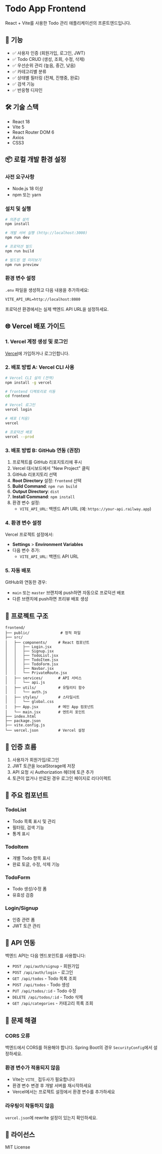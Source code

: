 # Todo App Frontend

React + Vite를 사용한 Todo 관리 애플리케이션의 프론트엔드입니다.

## 🚀 기능

- ✅ 사용자 인증 (회원가입, 로그인, JWT)
- ✅ Todo CRUD (생성, 조회, 수정, 삭제)
- ✅ 우선순위 관리 (높음, 중간, 낮음)
- ✅ 카테고리별 분류
- ✅ 상태별 필터링 (전체, 진행중, 완료)
- ✅ 검색 기능
- ✅ 반응형 디자인

## 🛠 기술 스택

- React 18
- Vite 5
- React Router DOM 6
- Axios
- CSS3

## 📦 로컬 개발 환경 설정

### 사전 요구사항

- Node.js 18 이상
- npm 또는 yarn

### 설치 및 실행

```bash
# 의존성 설치
npm install

# 개발 서버 실행 (http://localhost:3000)
npm run dev

# 프로덕션 빌드
npm run build

# 빌드된 앱 미리보기
npm run preview
```

### 환경 변수 설정

`.env` 파일을 생성하고 다음 내용을 추가하세요:

```env
VITE_API_URL=http://localhost:8080
```

프로덕션 환경에서는 실제 백엔드 API URL을 설정하세요.

## 🌐 Vercel 배포 가이드

### 1. Vercel 계정 생성 및 로그인

[Vercel](https://vercel.com)에 가입하거나 로그인합니다.

### 2. 배포 방법 A: Vercel CLI 사용

```bash
# Vercel CLI 설치 (전역)
npm install -g vercel

# frontend 디렉토리로 이동
cd frontend

# Vercel 로그인
vercel login

# 배포 (처음)
vercel

# 프로덕션 배포
vercel --prod
```

### 3. 배포 방법 B: GitHub 연동 (권장)

1. 프로젝트를 GitHub 리포지토리에 푸시
2. Vercel 대시보드에서 "New Project" 클릭
3. GitHub 리포지토리 선택
4. **Root Directory** 설정: `frontend` 선택
5. **Build Command**: `npm run build`
6. **Output Directory**: `dist`
7. **Install Command**: `npm install`
8. 환경 변수 설정:
   - `VITE_API_URL`: 백엔드 API URL (예: `https://your-api.railway.app`)

### 4. 환경 변수 설정

Vercel 프로젝트 설정에서:

- **Settings** > **Environment Variables**
- 다음 변수 추가:
  - `VITE_API_URL`: 백엔드 API URL

### 5. 자동 배포

GitHub와 연동한 경우:

- `main` 또는 `master` 브랜치에 push하면 자동으로 프로덕션 배포
- 다른 브랜치에 push하면 프리뷰 배포 생성

## 📁 프로젝트 구조

```
frontend/
├── public/              # 정적 파일
├── src/
│   ├── components/     # React 컴포넌트
│   │   ├── Login.jsx
│   │   ├── Signup.jsx
│   │   ├── TodoList.jsx
│   │   ├── TodoItem.jsx
│   │   ├── TodoForm.jsx
│   │   ├── Navbar.jsx
│   │   └── PrivateRoute.jsx
│   ├── services/       # API 서비스
│   │   └── api.js
│   ├── utils/          # 유틸리티 함수
│   │   └── auth.js
│   ├── styles/         # 스타일시트
│   │   └── global.css
│   ├── App.jsx         # 메인 App 컴포넌트
│   └── main.jsx        # 엔트리 포인트
├── index.html
├── package.json
├── vite.config.js
└── vercel.json         # Vercel 설정
```

## 🔐 인증 흐름

1. 사용자가 회원가입/로그인
2. JWT 토큰을 localStorage에 저장
3. API 요청 시 Authorization 헤더에 토큰 추가
4. 토큰이 없거나 만료된 경우 로그인 페이지로 리다이렉트

## 🎨 주요 컴포넌트

### TodoList

- Todo 목록 표시 및 관리
- 필터링, 검색 기능
- 통계 표시

### TodoItem

- 개별 Todo 항목 표시
- 완료 토글, 수정, 삭제 기능

### TodoForm

- Todo 생성/수정 폼
- 유효성 검증

### Login/Signup

- 인증 관련 폼
- JWT 토큰 관리

## 📝 API 연동

백엔드 API는 다음 엔드포인트를 사용합니다:

- `POST /api/auth/signup` - 회원가입
- `POST /api/auth/login` - 로그인
- `GET /api/todos` - Todo 목록 조회
- `POST /api/todos` - Todo 생성
- `PUT /api/todos/:id` - Todo 수정
- `DELETE /api/todos/:id` - Todo 삭제
- `GET /api/categories` - 카테고리 목록 조회

## 🚨 문제 해결

### CORS 오류

백엔드에서 CORS를 허용해야 합니다. Spring Boot의 경우 `SecurityConfig`에서 설정하세요.

### 환경 변수가 적용되지 않음

- Vite는 `VITE_` 접두사가 필요합니다
- 환경 변수 변경 후 개발 서버를 재시작하세요
- Vercel에서는 프로젝트 설정에서 환경 변수를 추가하세요

### 라우팅이 작동하지 않음

`vercel.json`에 rewrite 설정이 있는지 확인하세요.

## 📄 라이선스

MIT License
